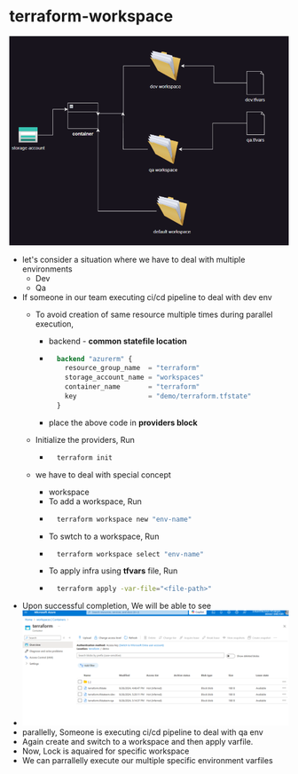 # terraform-workspace
![preview](workspaces.png)
* let's consider a situation where we have to deal with multiple environments
    * Dev
    * Qa
* If someone in our team executing ci/cd pipeline to deal with dev env
    * To avoid creation of same resource multiple times during parallel execution,
        * backend - **common statefile location**
        * ```terraform
            backend "azurerm" {
              resource_group_name  = "terraform"  
              storage_account_name = "workspaces"                      
              container_name       = "terraform"                     
              key                  = "demo/terraform.tfstate" 
            }
            ```
        * place the above code in **providers block**    
    * Initialize the providers, Run
        * ```bash
            terraform init
            ```
     
    * we have to deal with special concept 
        * workspace
        * To add a workspace, Run
        * ```bash
            terraform workspace new "env-name"
            ```
        * To swtch to a workspace, Run
        * ```bash
            terraform workspace select "env-name"
            ```  
        * To apply infra using **tfvars** file, Run
        * ```bash
            terraform apply -var-file="<file-path>"
            ```
* Upon successful completion, We will be able to see
*  ![alt text](workspaces1.png)
* parallelly, Someone is executing ci/cd pipeline to deal with qa env
* Again create and switch to a workspace and then apply varfile.
* Now, Lock is aquaired for specific workspace
*  We can parrallelly execute our multiple specific environment varfiles